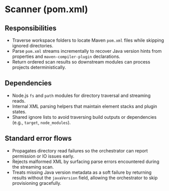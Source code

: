 # Scanner (pom.xml)

## Responsibilities
- Traverse workspace folders to locate Maven `pom.xml` files while skipping ignored directories.
- Parse `pom.xml` streams incrementally to recover Java version hints from properties and `maven-compiler-plugin` declarations.
- Return ordered scan results so downstream modules can process projects deterministically.

## Dependencies
- Node.js `fs` and `path` modules for directory traversal and streaming reads.
- Internal XML parsing helpers that maintain element stacks and plugin states.
- Shared ignore lists to avoid traversing build outputs or dependencies (e.g., `target`, `node_modules`).

## Standard error flows
- Propagates directory read failures so the orchestrator can report permission or IO issues early.
- Rejects malformed XML by surfacing parse errors encountered during the streaming scan.
- Treats missing Java version metadata as a soft failure by returning results without the `javaVersion` field, allowing the orchestrator to skip provisioning gracefully.
